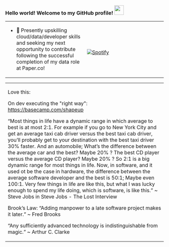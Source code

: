 ### Hello world! Welcome to my GitHub profile! <img src="https://raw.githubusercontent.com/MartinHeinz/MartinHeinz/master/wave.gif" width="30px"> 


<!-- Icons -->
[1.2]: https://raw.githubusercontent.com/MartinHeinz/MartinHeinz/master/linkedin-3-16.png (LinkedIn icon without padding)
<!-- Links to my social media accounts -->
[1]: https://www.linkedin.com/in/keithstack/

<table width="100%"> 
  <tr>
  <td width="50%">
    
<!-- feed start -->      
- 🌱 Presently upskilling cloud/data/developer skills and seeking my next opportunity to contribute following the successful completion of my data role at Paper.co!
    
  </td>
  <td width="50%">  
 
<!-- feed start -->
&nbsp; <br> [![Spotify](https://novatorem-nu-seven.vercel.app/api/spotify)](https://open.spotify.com/user/1280520793)    
<!-- feed end -->

  </td>
  </table>
  
<table width="100%"> 
  <tr>
  <td width="50%">

Love this:
    
On dev executing the "right way": https://basecamp.com/shapeup    

“Most things in life have a dynamic range in which average to best is at most 2:1. For example if you go to New York City and get an average taxi cab driver versus the best taxi cab driver, you’ll probably get to your destination with the best taxi driver 30% faster. And an automobile; What’s the difference between the average car and the best? Maybe 20% ?  The best CD player versus the average CD player? Maybe 20% ? So 2:1 is a big dynamic range for most things in life. Now, in software, and it used ot be the case in hardware, the difference between the average software developer and the best is 50:1; Maybe even 100:1. Very few things in life are like this, but what I was lucky enough to spend my life doing, which is software, is like this.” 
 ~ Steve Jobs in Steve Jobs - The Lost Interview
    
Brook’s Law: “Adding manpower to a late software project makes it later.” ~ Fred Brooks    

“Any sufficiently advanced technology is indistinguishable from magic.” ~ Arthur C. Clarke    
<!--
More here: https://towardsdatascience.com/build-a-stunning-readme-for-your-github-profile-9b80434fe5d7
  https://yushi95.medium.com/how-to-create-a-beautiful-readme-for-your-github-profile-36957caa711c
<!--


-->
